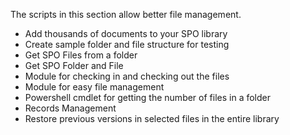 The scripts in this section allow better file management.

 

	
* Add thousands of documents to your SPO library	
* Create sample folder and file structure for testing	
* Get SPO Files from a folder	
* Get SPO Folder and File	
* Module for checking in and checking out the files
* Module for easy file management
* Powershell cmdlet for getting the number of files in a folder
* Records Management
* Restore previous versions in selected files in the entire library
